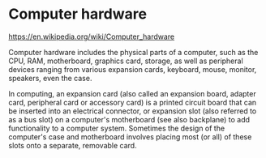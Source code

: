 # Computer hardware

https://en.wikipedia.org/wiki/Computer_hardware

Computer hardware includes the physical parts of a computer, such as the CPU, RAM, motherboard, graphics card, storage, as well as peripheral devices ranging from various expansion cards, keyboard, mouse, monitor, speakers, even the case.

In computing, an expansion card (also called an expansion board, adapter card, peripheral card or accessory card) is a printed circuit board that can be inserted into an electrical connector, or expansion slot (also referred to as a bus slot) on a computer's motherboard (see also backplane) to add functionality to a computer system. Sometimes the design of the computer's case and motherboard involves placing most (or all) of these slots onto a separate, removable card.

